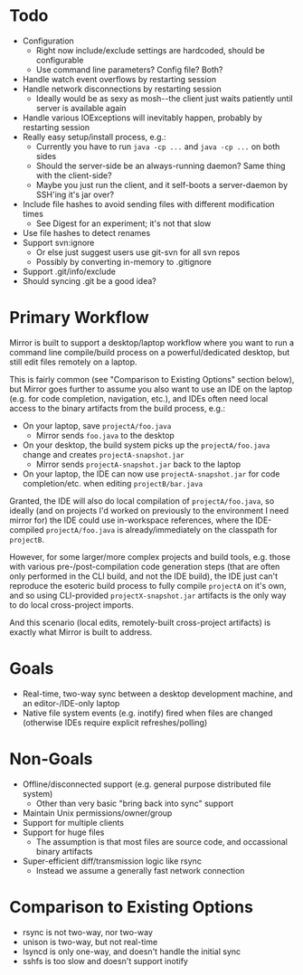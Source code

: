 

Todo
====

* Configuration
  * Right now include/exclude settings are hardcoded, should be configurable
  * Use command line parameters? Config file? Both?
* Handle watch event overflows by restarting session
* Handle network disconnections by restarting session 
  * Ideally would be as sexy as mosh--the client just waits patiently until server is available again
* Handle various IOExceptions will inevitably happen, probably by restarting session
* Really easy setup/install process, e.g.:
  * Currently you have to run `java -cp ...` and `java -cp ...` on both sides
  * Should the server-side be an always-running daemon? Same thing with the client-side?
  * Maybe you just run the client, and it self-boots a server-daemon by SSH'ing it's jar over?
* Include file hashes to avoid sending files with different modification times
  * See Digest for an experiment; it's not that slow
* Use file hashes to detect renames
* Support svn:ignore
  * Or else just suggest users use git-svn for all svn repos
  * Possibly by converting in-memory to .gitignore
* Support .git/info/exclude
* Should syncing .git be a good idea?

Primary Workflow
================

Mirror is built to support a desktop/laptop workflow where you want to run a command line compile/build process on a powerful/dedicated desktop, but still edit files remotely on a laptop.

This is fairly common (see "Comparison to Existing Options" section below), but Mirror goes further to assume you also want to use an IDE on the laptop (e.g. for code completion, navigation, etc.), and IDEs often need local access to the binary artifacts from the build process, e.g.:

* On your laptop, save `projectA/foo.java`
  * Mirror sends `foo.java` to the desktop
* On your desktop, the build system picks up the `projectA/foo.java` change and creates `projectA-snapshot.jar`
  * Mirror sends `projectA-snapshot.jar` back to the laptop
* On your laptop, the IDE can now use `projectA-snapshot.jar` for code completion/etc. when editing `projectB/bar.java`

Granted, the IDE will also do local compilation of `projectA/foo.java`, so ideally (and on projects I'd worked on previously to the environment I need mirror for) the IDE could use in-workspace references, where the IDE-compiled `projectA/foo.java` is already/immediately on the classpath for `projectB`.

However, for some larger/more complex projects and build tools, e.g. those with various pre-/post-compilation code generation steps (that are often only performed in the CLI build, and not the IDE build), the IDE just can't reproduce the esoteric build process to fully compile `projectA` on it's own, and so using CLI-provided `projectX-snapshot.jar` artifacts is the only way to do local cross-project imports.

And this scenario (local edits, remotely-built cross-project artifacts) is exactly what Mirror is built to address.

Goals
=====

* Real-time, two-way sync between a desktop development machine, and an editor-/IDE-only laptop
* Native file system events (e.g. inotify) fired when files are changed (otherwise IDEs require explicit refreshes/polling)

Non-Goals
=========

* Offline/disconnected support (e.g. general purpose distributed file system)
  * Other than very basic "bring back into sync" support
* Maintain Unix permissions/owner/group
* Support for multiple clients
* Support for huge files
  * The assumption is that most files are source code, and occassional binary artifacts
* Super-efficient diff/transmission logic like rsync
  * Instead we assume a generally fast network connection

Comparison to Existing Options
==============================

* rsync is not two-way, nor two-way
* unison is two-way, but not real-time
* lsyncd is only one-way, and doesn't handle the initial sync
* sshfs is too slow and doesn't support inotify

